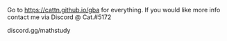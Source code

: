 Go to https://cattn.github.io/gba for everything. If you would like more info contact me via Discord @ Cat.#5172

discord.gg/mathstudy
